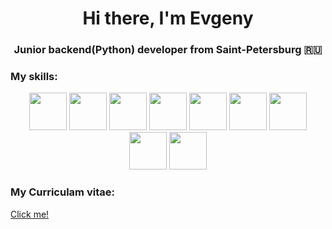 <h1 align="center">Hi there, I'm Evgeny </h1>
<h3 align="center">Junior backend(Python) developer from Saint-Petersburg 🇷🇺</h3>

<h3 align="left">My skills:</h3>
<p align="center">
  <img src="https://cdn.icon-icons.com/icons2/2107/PNG/512/file_type_python_icon_130221.png" width="60">
  <img src="https://cdn.icon-icons.com/icons2/2107/PNG/512/file_type_django_icon_130645.png" width="60">
  <img src="https://cdn.icon-icons.com/icons2/2415/PNG/512/postgresql_original_wordmark_logo_icon_146392.png" width="60">
  <img src="https://cdn.icon-icons.com/icons2/2415/PNG/512/redis_plain_wordmark_logo_icon_146367.png" width="60">
  <img src="https://cdn.icon-icons.com/icons2/2407/PNG/512/docker_icon_146192.png" width="60">
  <img src="https://cdn.icon-icons.com/icons2/2107/PNG/512/file_type_git_icon_130581.png" width="60">
  <img src="https://cdn.icon-icons.com/icons2/2107/PNG/512/file_type_html_icon_130541.png" width="60">
  <img src="https://cdn.icon-icons.com/icons2/1488/PNG/512/5351-css3_102605.png" width="60">
  <img src="https://cdn.icon-icons.com/icons2/2107/PNG/512/file_type_js_official_icon_130509.png" width="60">

</p>

<h3 align="left">My Curriculam vitae:</h3>
<a href="https://evggithub198.github.io/CV/">Click me!</a>



